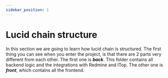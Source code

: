 ```yaml
---
sidebar_position: 1
---
```


# Lucid chain structure

In this section we are going to learn how lucid chain is structured. The first thing you can see when you enter the project, is that there are 2 parts very different from each other. The first one is ***back***. This folder contains all backend logic and the integrations with Redmine and ITop. The other one is ***front***, which contains all the frontend.
